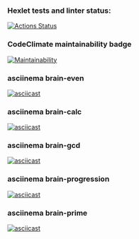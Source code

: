 ### Hexlet tests and linter status:
[![Actions Status](https://github.com/valmlord/frontend-project-44/workflows/hexlet-check/badge.svg)](https://github.com/valmlord/frontend-project-44/actions)

### CodeClimate maintainability badge
[![Maintainability](https://api.codeclimate.com/v1/badges/f15cd5b6f4aacf8781fa/maintainability)](https://codeclimate.com/github/valmlord/frontend-project-44/maintainability)

### asciinema brain-even
[![asciicast](https://asciinema.org/a/eY0ujGfFIPPy8oMQC9wDGfyMI.svg)](https://asciinema.org/a/eY0ujGfFIPPy8oMQC9wDGfyMI)

### asciinema brain-calc
[![asciicast](https://asciinema.org/a/hegaNv4k0jz28VcQ53TBibtxX.svg)](https://asciinema.org/a/hegaNv4k0jz28VcQ53TBibtxX)

### asciinema brain-gcd
[![asciicast](https://asciinema.org/a/AjvsZe1OQGxCTsNWyvSWryoQv.svg)](https://asciinema.org/a/AjvsZe1OQGxCTsNWyvSWryoQv)

### asciinema brain-progression
[![asciicast](https://asciinema.org/a/fPZ629DCi8qCZXjR7BprhhaBb.svg)](https://asciinema.org/a/fPZ629DCi8qCZXjR7BprhhaBb)

### asciinema brain-prime
[![asciicast](https://asciinema.org/a/uNmU5D9L3gWGGr31wwoCpH7Rl.svg)](https://asciinema.org/a/uNmU5D9L3gWGGr31wwoCpH7Rl)
